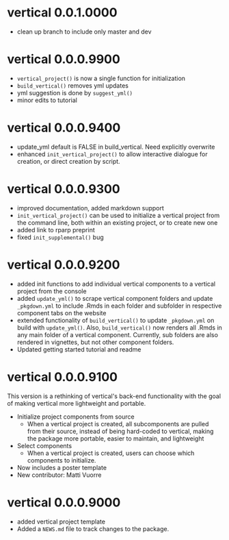 # vertical 0.0.1.0000

* clean up branch to include only master and dev

# vertical 0.0.0.9900

* `vertical_project()` is now a single function for initialization
* `build_vertical()` removes yml updates
* yml suggestion is done by `suggest_yml()`
* minor edits to tutorial

# vertical 0.0.0.9400

* update_yml default is FALSE in build_vertical. Need explicitly overwrite
* enhanced `init_vertical_project()` to allow interactive dialogue for creation, or direct creation by script.

# vertical 0.0.0.9300

* improved documentation, added markdown support
* `init_vertical_project()` can be used to initialize a vertical project from the command line, both within an existing project, or to create new one
* added link to rparp preprint
* fixed `init_supplemental()` bug

# vertical 0.0.0.9200

* added init functions to add individual vertical components to a vertical project from the console
* added `update_yml()` to scrape vertical component folders and update `_pkgdown.yml` to include .Rmds in each folder and subfolder in respective component tabs on the website
* extended functionality of `build_vertical()` to update `_pkgdown.yml` on build with `update_yml()`. Also, `build_vertical()` now renders all .Rmds in any main folder of a vertical component. Currently, sub folders are also rendered in vignettes, but not other component folders.
* Updated getting started tutorial and readme

# vertical 0.0.0.9100

This version is a rethinking of vertical's back-end functionality with the goal of making vertical more lightweight and portable.

* Initialize project components from source
  * When a vertical project is created, all subcomponents are pulled from their source, instead of being hard-coded to vertical, making the package more portable, easier to maintain, and lightweight
* Select components
  * When a vertical project is created, users can choose which components to initialize.
* Now includes a poster template
* New contributor: Matti Vuorre


# vertical 0.0.0.9000

* added vertical project template
* Added a `NEWS.md` file to track changes to the package.
